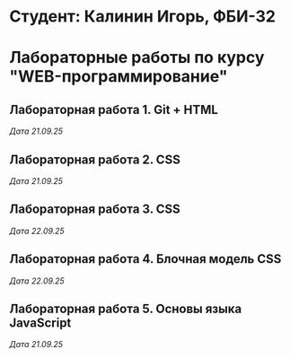 # Студент: Калинин Игорь, ФБИ-32

# Лабораторные работы по курсу "WEB-программирование"

## Лабораторная работа 1. Git + HTML

*Дата 21.09.25*

## Лабораторная работа 2. CSS

*Дата 21.09.25*

## Лабораторная работа 3. CSS

*Дата 22.09.25*

## Лабораторная работа 4. Блочная модель CSS

*Дата 22.09.25*

## Лабораторная работа 5. Основы языка JavaScript

*Дата 21.09.25*
